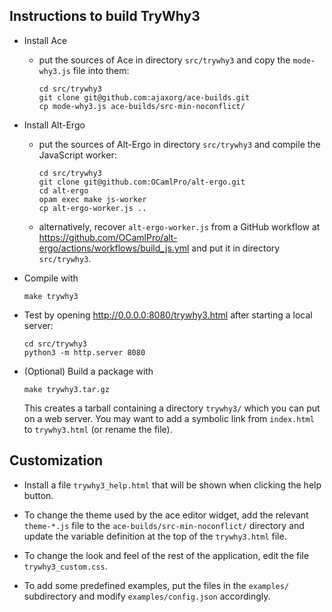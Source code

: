 Instructions to build TryWhy3
-----------------------------

  * Install Ace

      - put the sources of Ace in directory `src/trywhy3` and copy
        the `mode-why3.js` file into them:

            cd src/trywhy3
            git clone git@github.com:ajaxorg/ace-builds.git
            cp mode-why3.js ace-builds/src-min-noconflict/

  * Install Alt-Ergo

      - put the sources of Alt-Ergo in directory `src/trywhy3` and
        compile the JavaScript worker:

            cd src/trywhy3
            git clone git@github.com:OCamlPro/alt-ergo.git
            cd alt-ergo
            opam exec make js-worker
            cp alt-ergo-worker.js ..

      - alternatively, recover `alt-ergo-worker.js` from a GitHub workflow
        at https://github.com/OCamlPro/alt-ergo/actions/workflows/build_js.yml
        and put it in directory `src/trywhy3`.

  * Compile with

        make trywhy3

  * Test by opening http://0.0.0.0:8080/trywhy3.html after starting a local server:

        cd src/trywhy3
        python3 -m http.server 8080

  * (Optional) Build a package with

        make trywhy3.tar.gz

    This creates a tarball containing a directory `trywhy3/` which you
    can put on a web server. You may want to add a symbolic link from
    `index.html` to `trywhy3.html` (or rename the file).

Customization
-------------

  * Install a file `trywhy3_help.html` that will be shown when clicking
    the help button.

  * To change the theme used by the ace editor widget, add the
    relevant `theme-*.js` file to the `ace-builds/src-min-noconflict/`
    directory and update the variable definition at the top of the
    `trywhy3.html` file.

  * To change the look and feel of the rest of the application, edit
    the file `trywhy3_custom.css`.

  * To add some predefined examples, put the files in the `examples/`
    subdirectory and modify `examples/config.json` accordingly.
